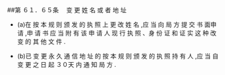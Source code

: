 ##第 ６１．６５条 　变 更 姓 名 或 者 地 址

- (a)在 按 本 规 则 颁 发 的 执 照 上 更 改 姓 名 ,应 当 向 局 方 提 交 书 面申 请 ,申 请 书 应 当 附 有 该 申 请 人 现 行 执 照 、身 份 证 和 证 实 这 种 改 变 的 其 他 文 件 .

- (b)已 变 更 永 久 通 信 地 址 的 按 本 规 则 颁 发 的 执 照 持 有 人 ,应 当 自 变 更 之 日 起 ３０天 内 通 知 局 方 .
